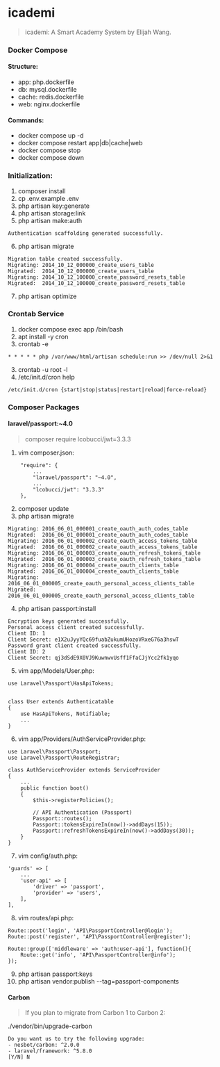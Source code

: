 # icademi

> icademi: A Smart Academy System by Elijah Wang.

### Docker Compose

#### Structure:

- app: php.dockerfile
- db: mysql.dockerfile
- cache: redis.dockerfile
- web: nginx.dockerfile

#### Commands:

- docker compose up -d
- docker compose restart app|db|cache|web
- docker compose stop
- docker compose down

### Initialization:

1. composer install
2. cp .env.example .env
3. php artisan key:generate
4. php artisan storage:link
5. php artisan make:auth
```angular2html
Authentication scaffolding generated successfully.
```
6. php artisan migrate
```angular2html
Migration table created successfully.
Migrating: 2014_10_12_000000_create_users_table
Migrated:  2014_10_12_000000_create_users_table
Migrating: 2014_10_12_100000_create_password_resets_table
Migrated:  2014_10_12_100000_create_password_resets_table
```
7. php artisan optimize

### Crontab Service

1. docker compose exec app /bin/bash
2. apt install -y cron
3. crontab -e
```angular2html
* * * * * php /var/www/html/artisan schedule:run >> /dev/null 2>&1
```
3. crontab -u root -l
4. /etc/init.d/cron help
```angular2html
/etc/init.d/cron {start|stop|status|restart|reload|force-reload}
```

### Composer Packages

#### laravel/passport:~4.0

> composer require lcobucci/jwt=3.3.3

1. vim composer.json:
```angular2html
    "require": {
        ...
        "laravel/passport": "~4.0",
        ...
        "lcobucci/jwt": "3.3.3"
    },
```
2. composer update
3. php artisan migrate
```angular2html
Migrating: 2016_06_01_000001_create_oauth_auth_codes_table
Migrated:  2016_06_01_000001_create_oauth_auth_codes_table
Migrating: 2016_06_01_000002_create_oauth_access_tokens_table
Migrated:  2016_06_01_000002_create_oauth_access_tokens_table
Migrating: 2016_06_01_000003_create_oauth_refresh_tokens_table
Migrated:  2016_06_01_000003_create_oauth_refresh_tokens_table
Migrating: 2016_06_01_000004_create_oauth_clients_table
Migrated:  2016_06_01_000004_create_oauth_clients_table
Migrating: 2016_06_01_000005_create_oauth_personal_access_clients_table
Migrated:  2016_06_01_000005_create_oauth_personal_access_clients_table
```
4. php artisan passport:install
```angular2html
Encryption keys generated successfully.
Personal access client created successfully.
Client ID: 1
Client Secret: e1X2uJyyYQc69fuabZukumUHozoVRxeG76a3hswT
Password grant client created successfully.
Client ID: 2
Client Secret: qj3dSdE9X0VJ9KuwnwvUsff1FfaCJjYcc2fk1yqo
```
5. vim app/Models/User.php:
```angular2html
use Laravel\Passport\HasApiTokens;


class User extends Authenticatable
{
    use HasApiTokens, Notifiable;
    ...
}
```
6. vim app/Providers/AuthServiceProvider.php:
```angular2html
use Laravel\Passport\Passport;
use Laravel\Passport\RouteRegistrar;

class AuthServiceProvider extends ServiceProvider
{
    ...
    public function boot()
    {
        $this->registerPolicies();

        // API Authentication (Passport)
        Passport::routes();
        Passport::tokensExpireIn(now()->addDays(15));
        Passport::refreshTokensExpireIn(now()->addDays(30));
    }
}
```
7. vim config/auth.php:
```angular2html
'guards' => [
    ...
    'user-api' => [
        'driver' => 'passport',
        'provider' => 'users',
    ],
],
```
8. vim routes/api.php:
```angular2html
Route::post('login', 'API\PassportController@login');
Route::post('register', 'API\PassportController@register');

Route::group(['middleware' => 'auth:user-api'], function(){
    Route::get('info', 'API\PassportController@info');
});
```
9. php artisan passport:keys
10. php artisan vendor:publish --tag=passport-components

#### Carbon

> If you plan to migrate from Carbon 1 to Carbon 2:

./vendor/bin/upgrade-carbon
```angular2html
Do you want us to try the following upgrade:
- nesbot/carbon: ^2.0.0
- laravel/framework: ^5.8.0
[Y/N] N
```


